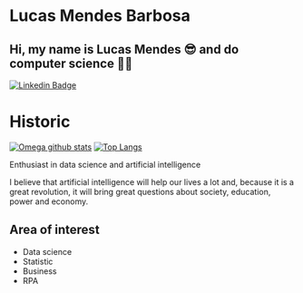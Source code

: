# Lucas Mendes Barbosa


## Hi, my name is Lucas Mendes 😎 and do computer science 👨‍💻


[![Linkedin Badge](https://img.shields.io/badge/-Lucas%20Barbosa-4682B4?style=flat-square&logo=Linkedin&logoColor=white&link=www.linkedin.com/in/lucas-mendes-barbosa)](www.linkedin.com/in/lucas-mendes-barbosa) 

# Historic
[![Omega github stats](https://github-readme-stats.vercel.app/api?username=Mendes1302&count_private=true&show_icons=true&include_all_commits=true)](https://github.com/anuraghazra/github-readme-stats)                  [![Top Langs](https://github-readme-stats.vercel.app/api/top-langs/?username=Mendes1302&layout=compact)](https://github.com/anuraghazra/github-readme-stats)

Enthusiast in data science and artificial intelligence

I believe that artificial intelligence will help our lives a lot and, because it is a great revolution, it will bring great questions about society, education, power and economy.

## Area of interest

  * Data science
  * Statistic
  * Business
  * RPA
